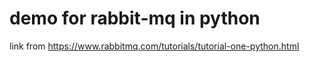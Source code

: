 # demo for rabbit-mq in python
link from https://www.rabbitmq.com/tutorials/tutorial-one-python.html
#### 
